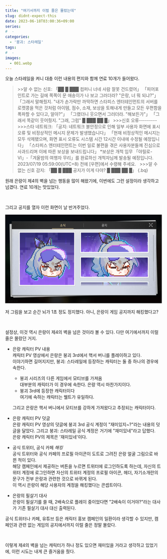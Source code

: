 ```yaml
---
title: "여기서까지 이럴 줄은 몰랐는데"
slug: didnt-expect-this
date: 2023-06-18T03:00:36+09:00
series:
#  - 
categories:
  - '붕괴: 스타레일'
tags:
#  - 
images:
  - 001.webp
---
```


오늘 스타레일을 켜니 대충 이런 내용의 편지와 함께 연료 10개가 들어왔다.

> \>\>알 수 없는 신호:
> 「██ █ ███ 컴퍼니 너네 사람 잘못 건드렸어」
> 「피어포인트로 가는 길에 쪽쪽이 문 애송이가 나 보고 그러더라? "은랑, 너 뭐 되냐?"」
> 「그래서 말해줬지. "내가 손가락만 까딱하면 스타피스 엔터테인먼트의 서버를 로켓콩을 먹은 것처럼 아이템, 점수, 소재, 보상을 토해내게 만들고 모든 우편함을 폭파할 수 있다고, 알아?"」
> 「그랬더니 웃으면서 그러더라. "해보든가"」
> 「그래서 똑같이 웃어줬지. "그래, 그럼" █ ███ ██ █」
> \>\>\>신호 오류---------
> &nbsp;
> \>\>\>스타 네트워크:
> 「공지: 네트워크 불안정으로 인해 일부 사용자 화면에 표시 오류 및 비정상적인 메시지 문제가 발생했습니다」
> 「현재 비정상적인 메시지는 모두 삭제됐으며, 화면 표시 오류도 시스템 시간 12시간 이내에 수정될 예정입니다」
> 「스타피스 엔터테인먼트는 이번 일로 불편을 겪은 사용자분들께 진심으로 사과드리며 이에 따른 보상을 보내드립니다」
> \*보상은 개척 임무 「야릴로-Ⅵ」-「겨울밤의 여행자 무리」를 완료하신 개척자님께 발송될 예정입니다. 2023/07/19 05:59:00(UTC+8) 전에 [우편]에서 수령해 주세요.
> &nbsp;
> \>\>\>알 수 없는 신호 감지:
> 「██ █ ███ 공지가 이게 다야? █ ███ ██ █」
{.bq}

원래 은랑이 제4의 벽을 넘는 행동을 많이 해왔기에, 이번에도 그런 설정이라 생각하고 넘겼다. 연료 10개는 맛있었다.

&nbsp;

그리고 공지를 열자 이런 화면이 날 반겨주었다.

![](001.webp)

저 그림을 보고 순간 뇌가 1초 정도 정지했다. 아니, 은랑이 게임 공지까지 해킹했다고?

&nbsp;

설정상, 이것 역시 은랑이 제4의 벽을 넘은 것이라 볼 수 있다. 다만 여기에서까지 이럴 줄은 몰랐던 거지.

* 은랑 캐릭터 PV 내용  
  캐릭터 PV 영상에서 은랑은 붕괴 3rd에서 핵서 버니를 플레이하고 있다.  
  이야기하면 길어지지만, 붕괴: 스타레일에 등장하는 캐릭터는 둘 중 하나의 경우에 속한다.
  * 붕괴 시리즈의 다른 게임에서 모티브를 가져옴  
    대부분의 캐릭터가 이 경우에 속한다. 은랑 역시 마찬가지이다.
  * 붕괴 3rd에 등장한 캐릭터이다  
    여기에 속하는 캐릭터는 웰트가 유일하다.
  
  그리고 은랑은 핵서 버니에서 모티브를 강하게 가져왔다고 추정되는 캐릭터이다.
* 은랑 캐릭터 PV 덧글  
  은랑 캐릭터 PV 영상의 덧글에 붕괴 3rd 공식 계정이 "재미있지~?"라는 내용의 덧글을 달았다. 그리고 붕괴: 스타레일 공식 계정은 거기에 "재미있네"라고 답했다.  
  은랑 캐릭터 PV의 제목은 '재미있네'이다.
* 공식 트위터, 공식 카페 *해킹*  
  공식 트위터와 공식 카페의 프로필 아이콘이 도트로 그려진 은랑 얼굴 그림으로 바뀐 적이 있다.  
  해당 캠페인에서 제공하는 버튼을 누르면 트위터에 로그인하도록 하는데, 자신의 트위터 계정에 로그인하면 자신의 트위터 계정의 프로필 아이콘, 헤더, 자기소개란의 문구가 전부 은랑과 관련한 것으로 바뀌게 된다.  
  이 역시 은랑이 해당 사용자의 계정을 해킹했다는 콘셉트이다.
* 은랑의 필살기 대사  
  은랑이 필살기를 쓸 때, 2배속으로 플레이 중이었다면 "2배속이 이거야?"라는 대사가 기존 필살기 대사 대신 출력된다.

공식 트위터나 카페, 유튜브 등은 캐릭터 홍보 캠페인의 일환이라 생각할 수 있지만, 캠페인과 관련 없는 게임의 공지에서까지 이럴 줄은 정말 몰랐다.

&nbsp;

이렇게 제4의 벽을 넘는 캐릭터가 하나 정도 있으면 재미있을 거라고 생각하고 있었기에, 이런 시도는 내게 큰 즐거움을 줬다.
